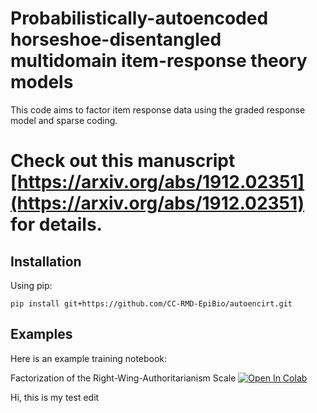 # Probabilistically-autoencoded horseshoe-disentangled multidomain item-response theory models

This code aims to factor item response data using the graded response model and sparse coding.

Check out this manuscript [https://arxiv.org/abs/1912.02351](https://arxiv.org/abs/1912.02351) for details.
=======

## Installation

Using pip:
```
pip install git+https://github.com/CC-RMD-EpiBio/autoencirt.git
```

## Examples

Here is an example training notebook: 

Factorization of the Right-Wing-Authoritarianism Scale [![Open In Colab](https://colab.research.google.com/assets/colab-badge.svg)](https://colab.research.google.com/github/CC-RMD-EpiBio/autoencirt/blob/master/notebooks/RWA.ipynb)

Hi, this is my test edit
